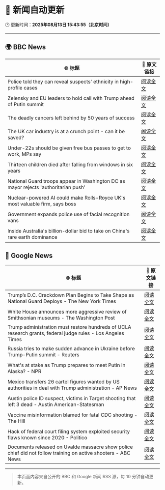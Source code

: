 # 🧠 新闻自动更新

🕒 更新时间：**2025年08月13日 15:43:55（北京时间）**

---

## 🌍 BBC News

| 🌐 标题 | 🔗 原文链接 |
|--------|-------------|
| Police told they can reveal suspects' ethnicity in high-profile cases | [阅读全文](https://www.bbc.com/news/articles/c5ypgg28nvpo?at_medium=RSS&at_campaign=rss) |
| Zelensky and EU leaders to hold call with Trump ahead of Putin summit | [阅读全文](https://www.bbc.com/news/articles/c0ml4j8erkeo?at_medium=RSS&at_campaign=rss) |
| The deadly cancers left behind by 50 years of success | [阅读全文](https://www.bbc.com/news/articles/c5ypkrzyxd1o?at_medium=RSS&at_campaign=rss) |
| The UK car industry is at a crunch point - can it be saved? | [阅读全文](https://www.bbc.com/news/articles/c23p028p200o?at_medium=RSS&at_campaign=rss) |
| Under-22s should be given free bus passes to get to work, MPs say | [阅读全文](https://www.bbc.com/news/articles/c9877kg42wjo?at_medium=RSS&at_campaign=rss) |
| Thirteen children died after falling from windows in six years | [阅读全文](https://www.bbc.com/news/articles/cqjyype0yn5o?at_medium=RSS&at_campaign=rss) |
| National Guard troops appear in Washington DC as mayor rejects 'authoritarian push' | [阅读全文](https://www.bbc.com/news/articles/cy7ypm6zxp2o?at_medium=RSS&at_campaign=rss) |
| Nuclear-powered AI could make Rolls-Royce UK's most valuable firm, says boss | [阅读全文](https://www.bbc.com/news/articles/ce8772d4jzgo?at_medium=RSS&at_campaign=rss) |
| Government expands police use of facial recognition vans | [阅读全文](https://www.bbc.com/news/articles/cj4wy21dwkwo?at_medium=RSS&at_campaign=rss) |
| Inside Australia's billion-dollar bid to take on China's rare earth dominance | [阅读全文](https://www.bbc.com/news/articles/cgm2z91mvlvo?at_medium=RSS&at_campaign=rss) |

## 📰 Google News

| 🌐 标题 | 🔗 原文链接 |
|--------|-------------|
| Trump’s D.C. Crackdown Plan Begins to Take Shape as National Guard Deploys - The New York Times | [阅读全文](https://news.google.com/rss/articles/CBMiggFBVV95cUxOMVRGSE45dl9DQVZ0VWM0THVLcHFwZFk2SXJ6UlBxdXgxTXlkMVd1LTdEdTA0UXlacF9hV3Z0NndncXBNOXZJcmtvSHlPeWhzOE5icGFMTUxBQUNoS2dBUFNuSjJDaFE4OWhBWWZDTXNucUl4WVVXUVJCbEtabmJvWVVB?oc=5) |
| White House announces more aggressive review of Smithsonian museums - The Washington Post | [阅读全文](https://news.google.com/rss/articles/CBMioAFBVV95cUxOb3RGVWtSbmVIbnV1X3JKb01MWDM2VUZpSllsOExwWGpvNHVpaFg0ajNkU1NYTEdHUGw2TnZyZFBqWmF5ZHZ3V3FUSW1NWUxyZnRUM1JfQ05XR1BRa2JzOFF3cUVIWmw1bVA0NDNtemtybkVYVG1NZk5FdDZFbkdsZkxCa2U5X0FrN3AzdDQzQUM1NE9SYTk3UUVfYnFTM2Vq?oc=5) |
| Trump administration must restore hundreds of UCLA research grants, federal judge rules - Los Angeles Times | [阅读全文](https://news.google.com/rss/articles/CBMijAFBVV95cUxOLWM0cGJ0cnhZQ3NiM1NvUEwwU1lYNTN0dkdsXzltMnZGY3pwVDhhR0JVaEtPc0x5bXlfQjh1blp4SW9BNWNpVkVIeDZzcmxFRXk1MXY0emZSYmFsRFVRNmNFU2FfNE5kSTNXZHJwTHhKMTdJdWwxRFRCTVlnY3REUHBJWGdlUEo2b3BXSg?oc=5) |
| Russia tries to make sudden advance in Ukraine before Trump-Putin summit - Reuters | [阅读全文](https://news.google.com/rss/articles/CBMitgFBVV95cUxOcHNDOTJMLWZwN181VzM5aVZyWl94ZGg5ejJrVEcyNnZpUWJ4Q3F0dktuNVRsNWx0cFF4Y3FKMHBxTm1XQjd4aU1vU1lkT2E0RURwb01ZRm9ESmRwSWpNQlFoQk9rclZ1dkxLNHhtLVk0ZFVNazByaF9Rb0tjRUxhVWtIVHo2b2ZZQjJsQ3hoZVJRdU9aWWtZZ3hHQ0VNV05qNFppQlNrRkphdlRLRnh1aVZUMnJrZw?oc=5) |
| What's at stake as Trump prepares to meet Putin in Alaska? - NPR | [阅读全文](https://news.google.com/rss/articles/CBMikgFBVV95cUxPV3FhSkhGSnJKcWhiU25WMDRoUHNTX3dwLURZakUwUDVOVHBRTmtWcDU0Y0dfRmdWZ28xbWNTcUlOWjFUaHYzb2xmUU9qeGpBWVRCVDAxc3hibW95dHNNN0JnSEJJOWUyS1QyRW9Idy1VTU9wb0V6LVk0N0VlZXdoSG5BRTcyWDd3YnIzR2x3OVVaZw?oc=5) |
| Mexico transfers 26 cartel figures wanted by US authorities in deal with Trump administration - AP News | [阅读全文](https://news.google.com/rss/articles/CBMiswFBVV95cUxQMGJLYzQwYkF6d2JpYWp0R0RIeDM5VEZpMDVnWTVyRGZibWZ4SmNDdGNwMW55SmF4NF91Ym00dG9FT3RZSW9EeUdkZVE0djFyNUVKT0FOMGZTeUt5a3FRWDVZZF9xaENTdU9taktKcnhQeVZmUTMxdW8yd1lKTk1LSDRVcGh0Znl0bkp2R1RTbXRPV01KcWlLa0Y3bU0zcEhxdHB1T1VVTUowT09mb1VwQW1URQ?oc=5) |
| Austin police ID suspect, victims in Target shooting that left 3 dead - Austin American-Statesman | [阅读全文](https://news.google.com/rss/articles/CBMikgFBVV95cUxPVmNDejdKSlJJWkpTU0hTeUZaZFRObm5xWDhDaTZJclBoZFFEUWRxeXFfWUxua0lmeG1QZXBiOFVYb3NneWxILU13a1VIOWVpb19BT1VKeU5BWFlMZ0h2VV9NRUZGLW96R3AtTERWS0xpc1liM1JGRGdxcGxtUHNaanJPODdXNTN6TG5jVHNIX3V6Zw?oc=5) |
| Vaccine misinformation blamed for fatal CDC shooting - The Hill | [阅读全文](https://news.google.com/rss/articles/CBMilAFBVV95cUxQazM3eGxmZGZvbktBbDZSY0ZGVEFaek1EM05COFROMVNicnpMT3cyS19UMkRKQkplNEZGc3ZVT21uVGlNa1VnbGpyRU9kV3BXNERvZVI3RlpfM01fMUtNV1VKcUx6QkRBWVRIV3htTzVZRi1EQV9mM2dwRXFTSUVRWEpyQ1JPQ3h6bC1PNWZZMHdJZnN40gGaAUFVX3lxTE5SYnFaYUZfSEZ6cTl2cGtDSEsxSXNNSDlOLTRsQWNzeFZWYmdyWHVfQ3I5UDk3ajlQLU1NaHg5TGI3M1loVE1MYkh3Q1ZDR1IyZFFUSHgwWG80MmFBTGVCdUxSR3MzUWFMNVdrTkZ6UWUtNFNOb0l1aHByYjJYZk9JN3p3Vjc5eVNiNTBiNm0tMVFoUDBGZXlXd3c?oc=5) |
| Hack of federal court filing system exploited security flaws known since 2020 - Politico | [阅读全文](https://news.google.com/rss/articles/CBMiiwFBVV95cUxQTnVuNXV2eG95VDdtVmFRaFd0ZnhtelF5VllURzk2QTBUOEllYkhxZnlfQkltT2g3c3VBa21PMFFnS2FxcGkwOG8xVms3Y1JPclh1cnZNY2h6VXFHVENLV1hBOG05anJTOERWTk5oOW5MSlc4NjNzQmlvV0VnMHBSUVZNTWt3ZE5BUnIw?oc=5) |
| Documents released on Uvalde massacre show police chief did not follow training on active shooters - ABC News | [阅读全文](https://news.google.com/rss/articles/CBMipwFBVV95cUxQci1aRzRVN2JiQUFVNjBHM3JiWDE5NzI3QU4xT1JaaUhKN0s0V183VERmNTJxMGNCeXpfX3dwVnkzOGlURF9JQjRDMExqOFVzMEIyZTR4X1JDVlRoTUdOeExFZTZJQ3U1b185WGZyel9veDlKMXpmNGhVVGhSZDNPcjZuZW16cUlFLUtPb290RWZxOUVzX0kxSm1ndXdFV01ZZzJYRFlGb9IBrAFBVV95cUxNZzdWblpSMm1qVXlOOFdMTDRUV3pCeVM1aXZpTllNSlI2MlpLN3VIQURHcXdIOG1OdkY0UE5SemR6TnZLMFJSUURtUXVya3BVdUpwSDlNOW9SamdvUFdNRFBWbnkyaGR3VVB2VTA1UzNRZGZoNEwzdkRub3UxOUR0NDItR0NFU1BHZ0VrVjBVbEQyS2daUC1TVWhqS0NuUGtteWY1NmJJRnFONmp6?oc=5) |

---
> 本页面内容来自公开的 BBC 和 Google 新闻 RSS 源，每 10 分钟自动更新。